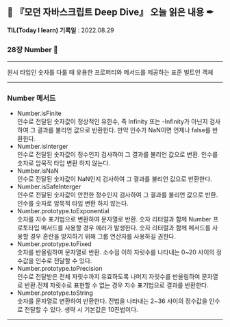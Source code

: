 ## 📕 『모던 자바스크립트 Deep Dive』 오늘 읽은 내용 ✒

**TIL(Today I learn) 기록일** : 2022.08.29

### 28장 Number 📑

---
원시 타입인 숫자를 다룰 때 유용한 프로퍼티와 메서드를 제공하는 표준 빌트인 객체

---
### Number 메서드
- Number.isFinite<br>
인수로 전달된 숫자값이 정상적인 유한수, 즉 Infinity 또는 -Infinity가 아닌지 검사하여 그 결과를 불리언 값으로 반환한다. 만약 인수가 NaN이면 언제나 false를 반환한다.
- Number.isInterger<br>
인수로 전달된 숫자값이 정수인지 검사하여 그 결과를 불리언 값으로 변환. 인수를 숫자로 암묵적 타입 변환 하지 않는다.
- Number.isNaN<br>
인수로 전달된 숫자값이 NaN인지 검사하여 그 결과를 불리언 값으로 반환한다.
- Number.isSafeInterger<br>
인수로 전달된 숫자값이 안전한 정수인지 검사하여 그 결과를 불리언 값으로 반환. 인수를 숫자로 암묵적 타입 변환 하지 않는다.
- Number.prototype.toExponential<br>
숫자를 지수 표기법으로 변환하여 문자열로 반환. 숫자 리터럴과 함께 Number 프로토타입 메서드를 사용할 경우 에러가 발생한다. 숫자 리터럴과 함께 메서드를 사용할 경우 혼란을 방지하기 위해 그룹 연산자를 사용하길 권한다.
- Number.prototype.toFixed<br>
숫자를 반올림하여 문자열로 반환. 소수점 이하 자릿수를 나타내는 0~20 사이의 정수값을 인수로 전달할 수 있다.
- Number.prototype.toPrecision<br>
인수로 전달받은 전체 자릿수까지 유효하도록 나머지 자릿수를 반올림하여 문자열로 반환.전체 자릿수로 표현할 수 없는 경우 지수 표기법으로 결과를 반환한다.
- Number.prototype.toString<br>
숫자를 문자열로 변환하여 반환한다. 진법을 나타내는 2~36 사이의 정수값을 인수로 전달할 수 있다. 생략 시 기본값은 10진법이다.

---